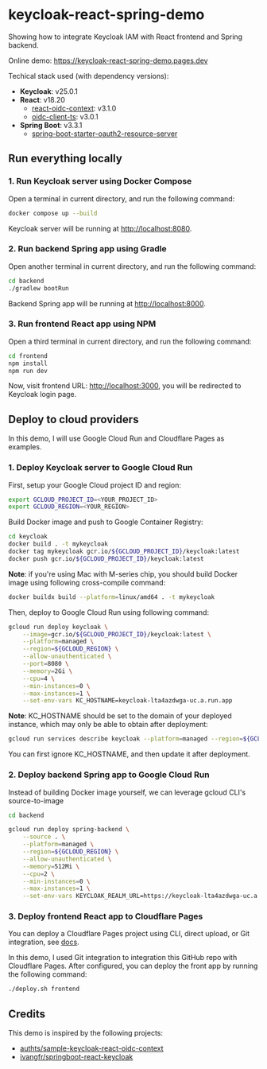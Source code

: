 # keycloak-react-spring-demo

Showing how to integrate Keycloak IAM with React frontend and Spring backend.

Online demo: <https://keycloak-react-spring-demo.pages.dev>

Techical stack used (with dependency versions):

- **Keycloak**: v25.0.1
- **React**: v18.20
  - [react-oidc-context](https://github.com/authts/react-oidc-context): v3.1.0
  - [oidc-client-ts](https://github.com/authts/oidc-client-ts): v3.0.1
- **Spring Boot**: v3.3.1
  - [spring-boot-starter-oauth2-resource-server](https://docs.spring.io/spring-security/reference/servlet/oauth2/resource-server/index.html)

## Run everything locally

### 1. Run Keycloak server using Docker Compose

Open a terminal in current directory, and run the following command:

```bash
docker compose up --build
```

Keycloak server will be running at <http://localhost:8080>.

### 2. Run backend Spring app using Gradle

Open another terminal in current directory, and run the following command:

```bash
cd backend
./gradlew bootRun
```

Backend Spring app will be running at <http://localhost:8000>.

### 3. Run frontend React app using NPM

Open a third terminal in current directory, and run the following command:

```bash
cd frontend
npm install
npm run dev
```

Now, visit frontend URL: <http://localhost:3000>, you will be redirected to Keycloak login page.

## Deploy to cloud providers

In this demo, I will use Google Cloud Run and Cloudflare Pages as examples.

### 1. Deploy Keycloak server to Google Cloud Run

First, setup your Google Cloud project ID and region:

```bash
export GCLOUD_PROJECT_ID=<YOUR_PROJECT_ID>
export GCLOUD_REGION=<YOUR_REGION>
```

Build Docker image and push to Google Container Registry:

```bash
cd keycloak
docker build . -t mykeycloak
docker tag mykeycloak gcr.io/${GCLOUD_PROJECT_ID}/keycloak:latest
docker push gcr.io/${GCLOUD_PROJECT_ID}/keycloak:latest
```

**Note**: if you're using Mac with M-series chip, you should build Docker image using following cross-compile command:

```bash
docker buildx build --platform=linux/amd64 . -t mykeycloak
```

Then, deploy to Google Cloud Run using following command:

```bash
gcloud run deploy keycloak \
    --image=gcr.io/${GCLOUD_PROJECT_ID}/keycloak:latest \
    --platform=managed \
    --region=${GCLOUD_REGION} \
    --allow-unauthenticated \
    --port=8080 \
    --memory=2Gi \
    --cpu=4 \
    --min-instances=0 \
    --max-instances=1 \
    --set-env-vars KC_HOSTNAME=keycloak-lta4azdwga-uc.a.run.app
```

**Note**: KC_HOSTNAME should be set to the domain of your deployed instance, which may only be able to obtain after deployment:

```bash
gcloud run services describe keycloak --platform=managed --region=${GCLOUD_REGION}
```

You can first ignore KC_HOSTNAME, and then update it after deployment.

### 2. Deploy backend Spring app to Google Cloud Run

Instead of building Docker image yourself, we can leverage gcloud CLI's source-to-image

```bash
cd backend

gcloud run deploy spring-backend \
    --source . \
    --platform=managed \
    --region=${GCLOUD_REGION} \
    --allow-unauthenticated \
    --memory=512Mi \
    --cpu=2 \
    --min-instances=0 \
    --max-instances=1 \
    --set-env-vars KEYCLOAK_REALM_URL=https://keycloak-lta4azdwga-uc.a.run.app/realms/myrealm,CORS_ALLOWED_ORIGINS=https://keycloak-react-spring-demo.pages.dev
```

### 3. Deploy frontend React app to Cloudflare Pages

You can deploy a Cloudflare Pages project using CLI, direct upload, or Git integration, see [docs](https://developers.cloudflare.com/pages/get-started/).

In this demo, I used Git integration to integration this GitHub repo with Cloudflare Pages. After configured, you can deploy the front app by running the following command:

```bash
./deploy.sh frontend
```

## Credits

This demo is inspired by the following projects:

- [authts/sample-keycloak-react-oidc-context](https://github.com/authts/sample-keycloak-react-oidc-context?tab=readme-ov-file>)
- [ivangfr/springboot-react-keycloak](https://github.com/ivangfr/springboot-react-keycloak)
